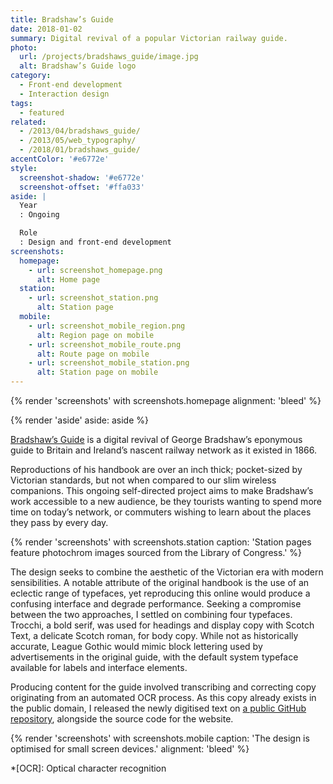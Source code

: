 ```yaml
---
title: Bradshaw’s Guide
date: 2018-01-02
summary: Digital revival of a popular Victorian railway guide.
photo:
  url: /projects/bradshaws_guide/image.jpg
  alt: Bradshaw’s Guide logo
category:
  - Front-end development
  - Interaction design
tags:
  - featured
related:
  - /2013/04/bradshaws_guide/
  - /2013/05/web_typography/
  - /2018/01/bradshaws_guide/
accentColor: '#e6772e'
style:
  screenshot-shadow: '#e6772e'
  screenshot-offset: '#ffa033'
aside: |
  Year
  : Ongoing

  Role
  : Design and front-end development
screenshots:
  homepage:
    - url: screenshot_homepage.png
      alt: Home page
  station:
    - url: screenshot_station.png
      alt: Station page
  mobile:
    - url: screenshot_mobile_region.png
      alt: Region page on mobile
    - url: screenshot_mobile_route.png
      alt: Route page on mobile
    - url: screenshot_mobile_station.png
      alt: Station page on mobile
---
```

{% render 'screenshots' with screenshots.homepage
  alignment: 'bleed'
%}

{% render 'aside'
  aside: aside
%}

[Bradshaw’s Guide][1] is a digital revival of George Bradshaw’s eponymous guide to Britain and Ireland’s nascent railway network as it existed in 1866.

Reproductions of his handbook are over an inch thick; pocket-sized by Victorian standards, but not when compared to our slim wireless companions. This ongoing self-directed project aims to make Bradshaw’s work accessible to a new audience, be they tourists wanting to spend more time on today’s network, or commuters wishing to learn about the places they pass by every day.

{% render 'screenshots' with screenshots.station
  caption: 'Station pages feature photochrom images sourced from the Library of Congress.'
%}

The design seeks to combine the aesthetic of the Victorian era with modern sensibilities. A notable attribute of the original handbook is the use of an eclectic range of typefaces, yet reproducing this online would produce a confusing interface and degrade performance. Seeking a compromise between the two approaches, I settled on combining four typefaces. Trocchi, a bold serif, was used for headings and display copy with Scotch Text, a delicate Scotch roman, for body copy. While not as historically accurate, League Gothic would mimic block lettering used by advertisements in the original guide, with the default system typeface available for labels and interface elements.

Producing content for the guide involved transcribing and correcting copy originating from an automated OCR process. As this copy already exists in the public domain, I released the newly digitised text on [a public GitHub repository][2], alongside the source code for the website.

{% render 'screenshots' with screenshots.mobile
  caption: 'The design is optimised for small screen devices.'
  alignment: 'bleed'
%}

[1]: https://bradshaws.guide
[2]: https://github.com/bradshawsguide

*[OCR]: Optical character recognition
